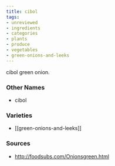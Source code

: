 ```yaml
---
title: cibol
tags:
- unreviewed
- ingredients
- categories
- plants
- produce
- vegetables
- green-onions-and-leeks
---
```

cibol green onion.

### Other Names

* cibol

### Varieties

* [[green-onions-and-leeks]]

### Sources
* http://foodsubs.com/Onionsgreen.html
